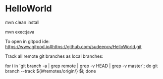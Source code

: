 # HelloWorld

mvn clean install

mvn exec:java

To open in gitpod ide:  https://www.gitpod.io#https://github.com/sudeepcv/HelloWorld.git


Track all remote git branches as local branches:

for i in \`git branch -a | grep remote | grep -v HEAD | grep -v master\`; do git branch --track ${i#remotes/origin/} $i; done
